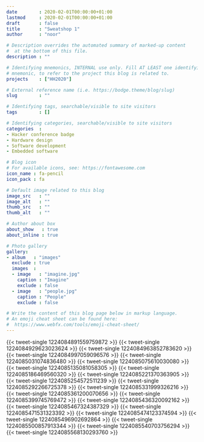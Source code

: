 ```yaml
---
date        : 2020-02-01T00:00:00+01:00
lastmod     : 2020-02-01T00:00:00+01:00
draft       : false
title       : "Sweatshop 1"
author      : "noor"

# Description overrides the automated summary of marked-up content
#  at the bottom of this file.
description : ""

# Identifying mnemonics, INTERNAL use only. Fill AT LEAST one identifying
# mnemonic, to refer to the project this blog is related to.
projects    : ["HH2020"]

# External reference name (i.e. https://bodge.theme/blog/slug)
slug        : ""

# Identifying tags, searchable/visible to site visitors
tags        : []

# Identifying categories, searchable/visible to site visitors
categories  :
- Hacker conference badge
- Hardware design
- Software development
- Embedded software

# Blog icon
# For available icons, see: https://fontawesome.com
icon_name : fa-pencil
icon_pack : fa

# Default image related to this blog
image_src   : ""
image_alt   : ""
thumb_src   : ""
thumb_alt   : ""

# Author about box
about_show   : true
about_inline : true

# Photo gallery
gallery:
- album   : "images"
  exclude : true
  images  :
  - image   : "imagine.jpg"
    caption : "Imagine"
    exclude : false
  - image   : "people.jpg"
    caption : "People"
    exclude : false

# Write the content of this blog page below in markup language.
# An emoji cheat sheet can be found here:
#  https://www.webfx.com/tools/emoji-cheat-sheet/
---
```


{{< tweet-single 1224084891559759872 >}}
{{< tweet-single 1224084929623023624 >}}
{{< tweet-single 1224084963852783620 >}}
{{< tweet-single 1224084997059096576 >}}
{{< tweet-single 1224085031074836480 >}}
{{< tweet-single 1224085075610030080 >}}
{{< tweet-single 1224085135081058305 >}}
{{< tweet-single 1224085186469560320 >}}
{{< tweet-single 1224085221370363905 >}}
{{< tweet-single 1224085254572511239 >}}
{{< tweet-single 1224085292266725378 >}}
{{< tweet-single 1224085331999326216 >}}
{{< tweet-single 1224085361200070656 >}}
{{< tweet-single 1224085399745769472 >}}
{{< tweet-single 1224085436320092162 >}}
{{< tweet-single 1224085467324387329 >}}
{{< tweet-single 1224085471531323392 >}}
{{< tweet-single 1224085474123374594 >}}
{{< tweet-single 1224085496902692864 >}}
{{< tweet-single 1224085500857913344 >}}
{{< tweet-single 1224085540703756294 >}}
{{< tweet-single 1224085568130293760 >}}
